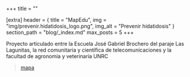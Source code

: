 +++
title = ""

[extra]
header = { title = "MapEdu", img = "img/prevenir.hidatidosis_logo.png", img_alt = "Prevenir hidatidosis" }
section_path = "blog/_index.md"
max_posts = 5
+++

Proyecto articulado entre la Escuela José Gabriel Brochero del paraje Las Lagunitas, la red comunitaria y científica de telecomunicaciones y la facultad de agronomía y veterinaria UNRC

> [mapa](https://mapa.libre.net.ar/prevenir.hidatidosis/) 
